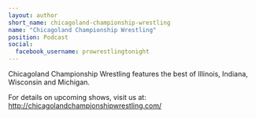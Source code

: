 ```yaml
---
layout: author
short_name: chicagoland-championship-wrestling
name: "Chicagoland Championship Wrestling"
position: Podcast
social:
  facebook_username: prowrestlingtonight
---
```

Chicagoland Championship Wrestling features the best of Illinois, Indiana, Wisconsin and Michigan.

For details on upcoming shows, visit us at:
<http://chicagolandchampionshipwrestling.com/>
